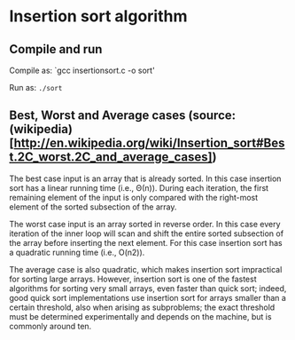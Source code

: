 # Insertion sort algorithm

## Compile and run

Compile as:
  `gcc insertionsort.c -o sort'

Run as:
  `./sort`

## Best, Worst and Average cases (source: (wikipedia)[http://en.wikipedia.org/wiki/Insertion_sort#Best.2C_worst.2C_and_average_cases])

The best case input is an array that is already sorted. In this case insertion sort has a linear running time (i.e., Θ(n)). During each iteration, the first remaining element of the input is only compared with the right-most element of the sorted subsection of the array.

The worst case input is an array sorted in reverse order. In this case every iteration of the inner loop will scan and shift the entire sorted subsection of the array before inserting the next element. For this case insertion sort has a quadratic running time (i.e., O(n2)).

The average case is also quadratic, which makes insertion sort impractical for sorting large arrays. However, insertion sort is one of the fastest algorithms for sorting very small arrays, even faster than quick sort; indeed, good quick sort implementations use insertion sort for arrays smaller than a certain threshold, also when arising as subproblems; the exact threshold must be determined experimentally and depends on the machine, but is commonly around ten.
